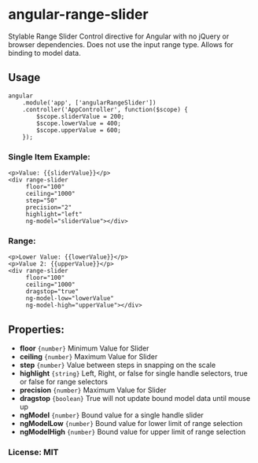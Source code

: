 angular-range-slider
==============

Stylable Range Slider Control directive for Angular with no jQuery or browser dependencies.
Does not use the input range type. Allows for binding to model data.

## Usage

    angular
        .module('app', ['angularRangeSlider'])
        .controller('AppController', function($scope) {
            $scope.sliderValue = 200;
            $scope.lowerValue = 400;
            $scope.upperValue = 600;
        });

### Single Item Example:

    <p>Value: {{sliderValue}}</p>
    <div range-slider
         floor="100"
         ceiling="1000"
         step="50"
         precision="2"
         highlight="left"
         ng-model="sliderValue"></div>

### Range:

    <p>Lower Value: {{lowerValue}}</p>
    <p>Value 2: {{upperValue}}</p>
    <div range-slider
         floor="100"
         ceiling="1000"
         dragstop="true"
         ng-model-low="lowerValue"
         ng-model-high="upperValue"></div>

## Properties:

* __floor__ `{number}` Minimum Value for Slider
* __ceiling__ `{number}` Maximum Value for Slider
* __step__ `{number}` Value between steps in snapping on the scale
* __highlight__ `{string}` Left, Right, or false for single handle selectors, true or false for range selectors
* __precision__ `{number}` Maximum Value for Slider
* __dragstop__ `{boolean}` True will not update bound model data until mouse up
* __ngModel__ `{number}` Bound value for a single handle slider
* __ngModelLow__ `{number}` Bound value for lower limit of range selection
* __ngModelHigh__ `{number}` Bound value for upper limit of range selection


### License: MIT
